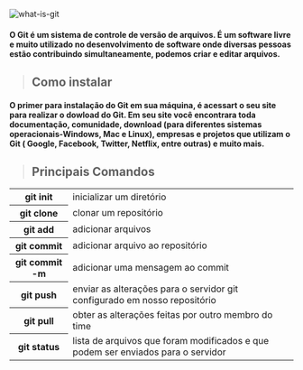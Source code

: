 
![what-is-git](https://user-images.githubusercontent.com/95763807/152363652-4b8e36cd-4028-44db-883b-eaf1f57f9441.jpg)

#### O Git é um sistema de controle de versão de arquivos. É um software livre e muito utilizado no desenvolvimento de software onde diversas pessoas estão contribuindo simultaneamente, podemos criar e editar arquivos.

> ## Como instalar

#### O primer para instalação do Git em sua máquina, é acessart o seu site para realizar o dowload do Git. Em seu site você encontrara toda documentação, comunidade, download (para diferentes sistemas operacionais-Windows, Mac e Linux), empresas e projetos que utilizam o Git ( Google, Facebook, Twitter, Netflix, entre outras) e muito mais.

> ## Principais Comandos

<table>
  <tr>
    <th>git init</th>
    <td>inicializar um diretório</td>
  </tr>
  <tr>
    <th>git clone</th>
    <td>clonar um repositório</td>
  </tr>
  <tr>
    <th>git add</th>
    <td>adicionar arquivos</td>
  </tr>
   <tr>
    <th>git commit</th>
    <td>adicionar arquivo ao repositório</td>
  </tr>
   <tr>
    <th>git commit -m</th>
    <td>adicionar uma mensagem ao commit</td>
  </tr>
  <tr>
    <th>git push</th>
    <td>enviar as alterações para o servidor git configurado em nosso repositório</td>
  </tr>
  <tr>
    <th>git pull</th>
    <td>obter as alterações feitas por outro membro do time</td>
  </tr>
  <tr>
    <th>git status</th>
    <td>lista de arquivos  que foram modificados e que podem ser enviados para o servidor</td>
  </tr>
</table>

